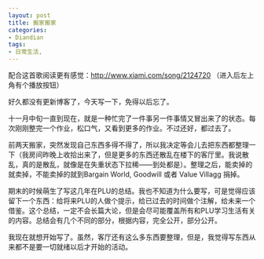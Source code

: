 ```yaml
---
layout: post
title: 搬家搬家
categories:
- Diandian
tags:
- 日常生活, 
---
```

<p>配合这首歌阅读更有感觉：<a href="http://www.xiami.com/song/2124720" target="_blank"></a><a href="http://www.xiami.com/song/2124720">http://www.xiami.com/song/2124720</a> （进入后左上角有个播放按钮）</p>
<p>好久都没有更新博客了，今天写一下，免得以后忘了。</p>
<p>十一月中旬一直到现在，就是一种忙完了一件事另一件事情又冒出来了的状态。每次刚刚整完一个作业，松口气，又看到更多的作业。不过还好，都过去了。</p>
<p>前两天搬家，突然发现自己东西多得不得了，所以我决定等会儿去把东西都整理一下（我房间昨晚上收拾出来了，但是更多的东西还散乱在楼下的客厅里。我说散乱，真的是散乱，就像是在失重状态下拉稀——到处都是）。整理之后，能卖掉的就卖掉，不能卖掉的就到Bargain World, Goodwill 或者 Value Villagg 捐掉。</p>
<p>期末的时候萌生了写这几年在PLU的总结。我也不知道为什么要写，可是觉得应该留下一个东西：给将来PLU的人做个提示，给已过去的时间做个注解，给未来一个借鉴。这个总结，一定不会长篇大论，但是会尽可能覆盖所有和PLU学习生活有关的内容。总结会有几个不同的部分，根据内容，完全公开，部分公开。</p>
<p>我现在就想开始写了。虽然，客厅还有这么多东西要整理，但是，我觉得写东西从来都不是要一切就绪以后才开始的活动。</p>